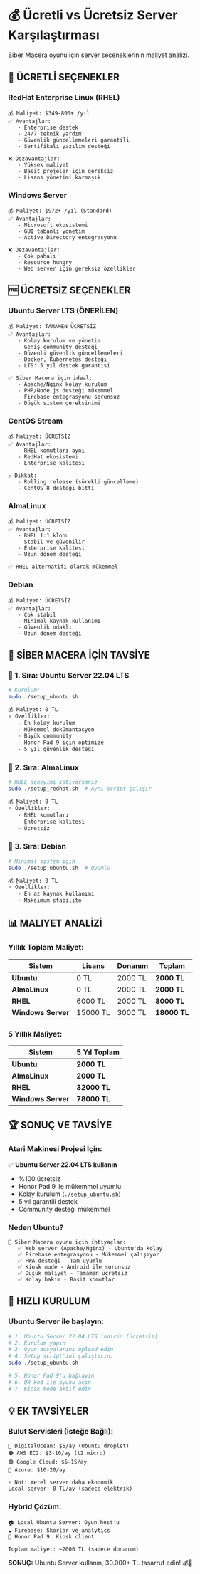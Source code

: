 # 💰 Ücretli vs Ücretsiz Server Karşılaştırması

Siber Macera oyunu için server seçeneklerinin maliyet analizi.

## 💸 **ÜCRETLİ SEÇENEKLER**

### RedHat Enterprise Linux (RHEL)
```
💰 Maliyet: $349-800+ /yıl
✅ Avantajlar:
   - Enterprise destek
   - 24/7 teknik yardım
   - Güvenlik güncellemeleri garantili
   - Sertifikalı yazılım desteği
   
❌ Dezavantajlar:
   - Yüksek maliyet
   - Basit projeler için gereksiz
   - Lisans yönetimi karmaşık
```

### Windows Server
```
💰 Maliyet: $972+ /yıl (Standard)
✅ Avantajlar:
   - Microsoft ekosistemi
   - GUI tabanlı yönetim
   - Active Directory entegrasyonu
   
❌ Dezavantajlar:
   - Çok pahalı
   - Resource hungry
   - Web server için gereksiz özellikler
```

## 🆓 **ÜCRETSİZ SEÇENEKLER**

### Ubuntu Server LTS (ÖNERİLEN)
```
💰 Maliyet: TAMAMEN ÜCRETSİZ
✅ Avantajlar:
   - Kolay kurulum ve yönetim
   - Geniş community desteği
   - Düzenli güvenlik güncellemeleri
   - Docker, Kubernetes desteği
   - LTS: 5 yıl destek garantisi
   
✅ Siber Macera için ideal:
   - Apache/Nginx kolay kurulum
   - PHP/Node.js desteği mükemmel
   - Firebase entegrasyonu sorunsuz
   - Düşük sistem gereksinimi
```

### CentOS Stream
```
💰 Maliyet: ÜCRETSİZ
✅ Avantajlar:
   - RHEL komutları aynı
   - RedHat ekosistemi
   - Enterprise kalitesi
   
⚠️ Dikkat:
   - Rolling release (sürekli güncelleme)
   - CentOS 8 desteği bitti
```

### AlmaLinux
```
💰 Maliyet: ÜCRETSİZ
✅ Avantajlar:
   - RHEL 1:1 klonu
   - Stabil ve güvenilir
   - Enterprise kalitesi
   - Uzun dönem desteği
   
✅ RHEL alternatifi olarak mükemmel
```

### Debian
```
💰 Maliyet: ÜCRETSİZ
✅ Avantajlar:
   - Çok stabil
   - Minimal kaynak kullanımı
   - Güvenlik odaklı
   - Uzun dönem desteği
```

## 🎯 **SİBER MACERA İÇİN TAVSİYE**

### 🥇 **1. Sıra: Ubuntu Server 22.04 LTS**
```bash
# Kurulum:
sudo ./setup_ubuntu.sh

💰 Maliyet: 0 TL
⭐ Özellikler:
   - En kolay kurulum
   - Mükemmel dokümantasyon
   - Büyük community
   - Honor Pad 9 için optimize
   - 5 yıl güvenlik desteği
```

### 🥈 **2. Sıra: AlmaLinux**
```bash
# RHEL deneyimi istiyorsanız
sudo ./setup_redhat.sh  # Aynı script çalışır

💰 Maliyet: 0 TL
⭐ Özellikler:
   - RHEL komutları
   - Enterprise kalitesi
   - Ücretsiz
```

### 🥉 **3. Sıra: Debian**
```bash
# Minimal sistem için
sudo ./setup_ubuntu.sh  # Uyumlu

💰 Maliyet: 0 TL
⭐ Özellikler:
   - En az kaynak kullanımı
   - Maksimum stabilite
```

## 📊 **MALIYET ANALİZİ**

### Yıllık Toplam Maliyet:

| Sistem | Lisans | Donanım | Toplam |
|--------|--------|---------|---------|
| **Ubuntu** | 0 TL | 2000 TL | **2000 TL** |
| **AlmaLinux** | 0 TL | 2000 TL | **2000 TL** |
| **RHEL** | 6000 TL | 2000 TL | **8000 TL** |
| **Windows Server** | 15000 TL | 3000 TL | **18000 TL** |

### 5 Yıllık Maliyet:

| Sistem | 5 Yıl Toplam |
|--------|--------------|
| **Ubuntu** | **2000 TL** |
| **AlmaLinux** | **2000 TL** |
| **RHEL** | **32000 TL** |
| **Windows Server** | **78000 TL** |

## 🏆 **SONUÇ VE TAVSİYE**

### Atari Makinesi Projesi İçin:

✅ **Ubuntu Server 22.04 LTS kullanın**
- %100 ücretsiz
- Honor Pad 9 ile mükemmel uyumlu
- Kolay kurulum (`./setup_ubuntu.sh`)
- 5 yıl garantili destek
- Community desteği mükemmel

### Neden Ubuntu?
```
🎯 Siber Macera oyunu için ihtiyaçlar:
   ✅ Web server (Apache/Nginx) - Ubuntu'da kolay
   ✅ Firebase entegrasyonu - Mükemmel çalışıyor
   ✅ PWA desteği - Tam uyumlu
   ✅ Kiosk mode - Android ile sorunsuz
   ✅ Düşük maliyet - Tamamen ücretsiz
   ✅ Kolay bakım - Basit komutlar
```

## 🚀 **HIZLI KURULUM**

### Ubuntu Server ile başlayın:
```bash
# 1. Ubuntu Server 22.04 LTS indirin (ücretsiz)
# 2. Kurulum yapın
# 3. Oyun dosyalarını upload edin
# 4. Setup script'ini çalıştırın:
sudo ./setup_ubuntu.sh

# 5. Honor Pad 9'u bağlayın
# 6. QR kod ile oyunu açın
# 7. Kiosk mode aktif edin
```

## 💡 **EK TAVSİYELER**

### Bulut Servisleri (İsteğe Bağlı):
```
🔵 DigitalOcean: $5/ay (Ubuntu droplet)
🟠 AWS EC2: $3-10/ay (t2.micro)
🟢 Google Cloud: $5-15/ay
🔴 Azure: $10-20/ay

⚠️ Not: Yerel server daha ekonomik
Local server: 0 TL/ay (sadece elektrik)
```

### Hybrid Çözüm:
```
🏠 Local Ubuntu Server: Oyun host'u
☁️ Firebase: Skorlar ve analytics
📱 Honor Pad 9: Kiosk client

Toplam maliyet: ~2000 TL (sadece donanım)
```

**SONUÇ:** Ubuntu Server kullanın, 30.000+ TL tasarruf edin! 💰🚀
